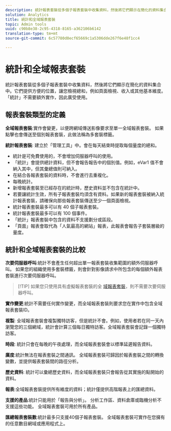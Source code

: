```yaml
---
description: 統計報表套裝從多個子報表套裝中收集資料，然後將它們顯示在簡化的資料集合中。
solution: Analytics
title: 統計和全域報表套裝
topic: Admin tools
uuid: c90b8e38-2c95-4318-8165-a362106b6142
translation-type: tm+mt
source-git-commit: 6c57780d0ecf65669c1a5306dde267f6e48f1cc4

---
```



# 統計和全域報表套裝

統計報表套裝從多個子報表套裝中收集資料，然後將它們顯示在簡化的資料集合中。它們提供方便的位置，讓您檢視總和，例如頁面檢視、收入或其他基本維度。 「統計」不需要額外實作，因此廣受使用。

## 報表套裝類型的定義

**全域報表套裝**:實作會變更，以便跨網域傳送影像要求至單一全域報表套裝。 如果點擊也會傳送至個別報表套裝，此做法稱為多套裝標籤。

**統計報表套裝**: 建立於「管理工具」中。會在每天結束時提取每個量度的總和。

* 統計是可免費使用的，不會增加伺服器呼叫的使用。
* 「統計」會提供總計資料，但不會報告報告中的個別值。例如，eVar1 值不會納入其中，但其彙總值則可納入。
* 在結合各報表套裝的資料時，不會進行去重複化。
* 每晚統計。
* 新增報表套裝至已經存在的統計時，歷史資料並不包含在統計中。
* 若要讓統計生效，所有子報表套裝均須含有資料。如果新的報表套裝被納入統計報表套裝，請確保向那些報表套裝傳送至少一個頁面檢視。
* 統計報表套裝最多可以有 40 個子報表套裝。
* 統計報表套裝最多可以有 100 個事件。
* 「統計」報表套裝中包含的資料不支援劃分或區段。
* 「頁面」報表會取代為「人氣最高的網站」報表，此報表會報告子套裝層級的量度。

## 統計和全域報表套裝的比較

**次要伺服器呼叫**:統計不會產生任何超出單一報表套裝收集範圍的額外伺服器呼叫。 如果您的組織使用多套裝標籤，則會針對影像請求中所包含的每個額外報表套裝進行次要伺服器呼叫。

> [!TIP] 如果您只使用具有虛擬報表套裝的全 [域報表套裝](../../components/vrs/vrs-considerations.md)，則不需要次要伺服器呼叫。

**實作變更**:統計不需要任何實作變更，而全域報表套裝則要求您在實作中包含全域報表套裝ID。

**複製**: 全域報表套裝會複製獨特訪客，但是統計不會。例如，使用者若在同一天內瀏覽您的三個網域，統計會計算三個每日獨特訪客。全域報表套裝會記錄一個獨特訪客。

**時段**: 統計只會在每晚的午夜處理，而全域報表套裝會以標準延遲報告資料。

**廣度**:統計無法在報表套裝之間通訊。 全域報表套裝可歸因於報表套裝之間的轉換變數，並提供報表套裝間的路徑分析。

**歷史資料**: 統計可以彙總歷史資料，而全域報表套裝只會報告從其實施的點開始的資料。

**報表**:全域報表套裝提供所有維度的資料；統計僅提供高階報表上的匯總資料。

**支援的產品**:統計只能用於「報告與分析」。 分析工作區、資料倉庫或臨機分析不支援這些功能。 全域報表套裝可用於所有產品。

**匯總報表套裝數**:統計最多只支援40個子報表套裝。 全域報表套裝可實作在您擁有的任意數目網域或應用程式上。
